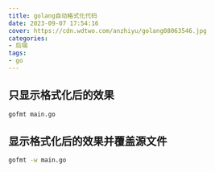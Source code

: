 ```yaml
---
title: golang自动格式化代码
date: 2023-09-07 17:54:16
cover: https://cdn.wdtwo.com/anzhiyu/golang08063546.jpg
categories:
- 后端
tags:
- go
---
```


## 只显示格式化后的效果
```bash
gofmt main.go
```
## 显示格式化后的效果并覆盖源文件
```bash
gofmt -w main.go
```

